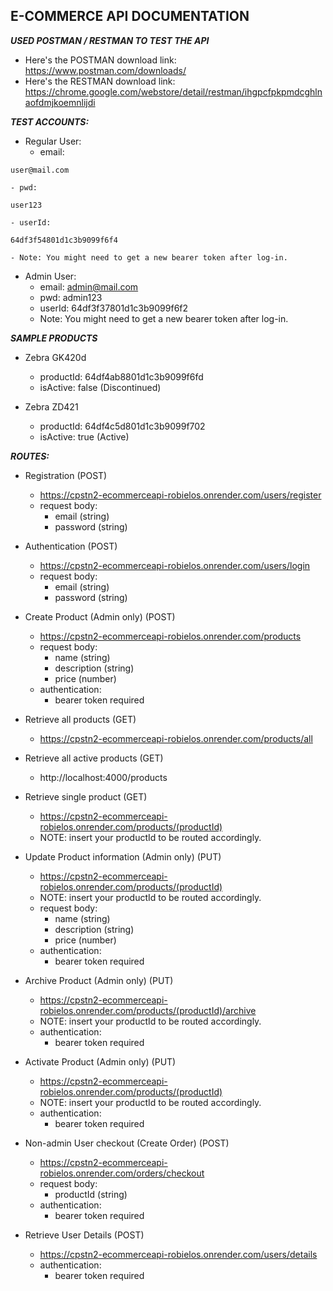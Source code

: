 ## E-COMMERCE API DOCUMENTATION

***USED POSTMAN / RESTMAN TO TEST THE API***
- Here's the POSTMAN download link: https://www.postman.com/downloads/
- Here's the RESTMAN download link: https://chrome.google.com/webstore/detail/restman/ihgpcfpkpmdcghlnaofdmjkoemnlijdi

***TEST ACCOUNTS:***
- Regular User:
    - email:
```
user@mail.com
```
    - pwd: 
```
user123
```
    - userId: 
```
64df3f54801d1c3b9099f6f4
```
    - Note: You might need to get a new bearer token after log-in.

- Admin User:
    - email: admin@mail.com
    - pwd: admin123
    - userId: 64df3f37801d1c3b9099f6f2
	- Note: You might need to get a new bearer token after log-in.

***SAMPLE PRODUCTS***
- Zebra GK420d
	- productId: 64df4ab8801d1c3b9099f6fd
    - isActive: false (Discontinued)
     
- Zebra ZD421
	- productId: 64df4c5d801d1c3b9099f702
    - isActive: true (Active)

***ROUTES:***
- Registration (POST)
	- https://cpstn2-ecommerceapi-robielos.onrender.com/users/register
    - request body: 
        - email (string)
        - password (string)

- Authentication (POST)
	- https://cpstn2-ecommerceapi-robielos.onrender.com/users/login
    - request body: 
        - email (string)
        - password (string)

- Create Product (Admin only) (POST)
	- https://cpstn2-ecommerceapi-robielos.onrender.com/products
    - request body: 
        - name (string)
        - description (string)
        - price (number)
    - authentication: 
    	- bearer token required

- Retrieve all products (GET)
	- https://cpstn2-ecommerceapi-robielos.onrender.com/products/all

- Retrieve all active products (GET)
	- http://localhost:4000/products

- Retrieve single product (GET)
	- https://cpstn2-ecommerceapi-robielos.onrender.com/products/(productId)
	- NOTE: insert your productId to be routed accordingly.

- Update Product information (Admin only) (PUT)
	- https://cpstn2-ecommerceapi-robielos.onrender.com/products/(productId)
	- NOTE: insert your productId to be routed accordingly.
    - request body:
        - name (string)
        - description (string)
        - price (number)
    - authentication: 
    	- bearer token required

- Archive Product (Admin only) (PUT)
	- https://cpstn2-ecommerceapi-robielos.onrender.com/products/(productId)/archive
	- NOTE: insert your productId to be routed accordingly.
    - authentication: 
    	- bearer token required

- Activate Product (Admin only) (PUT)
	- https://cpstn2-ecommerceapi-robielos.onrender.com/products/(productId)
	- NOTE: insert your productId to be routed accordingly.
    - authentication: 
    	- bearer token required

- Non-admin User checkout (Create Order) (POST)
	- https://cpstn2-ecommerceapi-robielos.onrender.com/orders/checkout
    - request body:
    	- productId (string)
    - authentication: 
    	- bearer token required

- Retrieve User Details (POST)
	- https://cpstn2-ecommerceapi-robielos.onrender.com/users/details
    - authentication: 
    	- bearer token required

